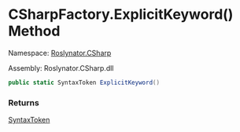 # CSharpFactory\.ExplicitKeyword\(\) Method

Namespace: [Roslynator.CSharp](../../README.md)

Assembly: Roslynator\.CSharp\.dll

```csharp
public static SyntaxToken ExplicitKeyword()
```

### Returns

[SyntaxToken](https://docs.microsoft.com/en-us/dotnet/api/microsoft.codeanalysis.syntaxtoken)


